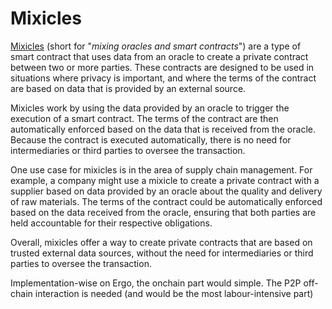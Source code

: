 # Mixicles

[Mixicles](https://research.chain.link/mixicles.pdf) (short for "*mixing oracles and smart contracts*") are a type of smart contract that uses data from an oracle to create a private contract between two or more parties. These contracts are designed to be used in situations where privacy is important, and where the terms of the contract are based on data that is provided by an external source.

Mixicles work by using the data provided by an oracle to trigger the execution of a smart contract. The terms of the contract are then automatically enforced based on the data that is received from the oracle. Because the contract is executed automatically, there is no need for intermediaries or third parties to oversee the transaction.

One use case for mixicles is in the area of supply chain management. For example, a company might use a mixicle to create a private contract with a supplier based on data provided by an oracle about the quality and delivery of raw materials. The terms of the contract could be automatically enforced based on the data received from the oracle, ensuring that both parties are held accountable for their respective obligations.

Overall, mixicles offer a way to create private contracts that are based on trusted external data sources, without the need for intermediaries or third parties to oversee the transaction.

Implementation-wise on Ergo, the onchain part would simple. The P2P off-chain interaction is needed (and would be the most labour-intensive part)
